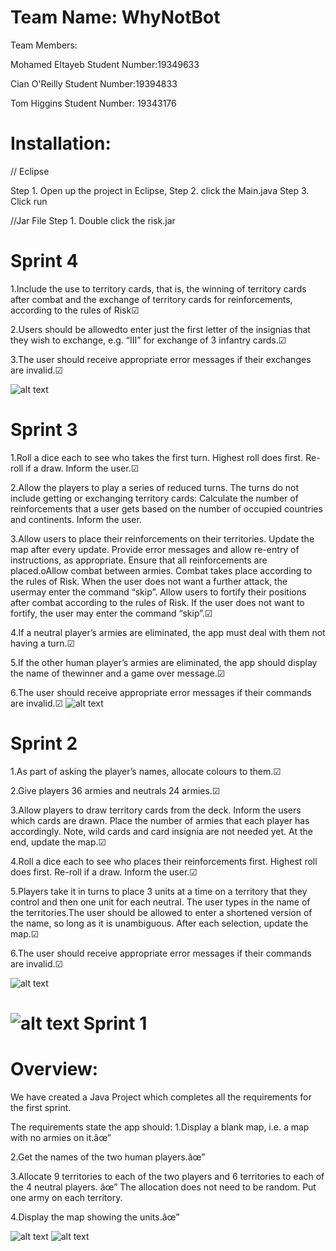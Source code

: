 Team Name: WhyNotBot
======

Team Members:

Mohamed Eltayeb Student Number:19349633

Cian O'Reilly Student Number:19394833

Tom Higgins Student Number: 19343176

Installation:
======
// Eclipse

Step 1. Open up the project in Eclipse,
Step 2. click the Main.java 
Step 3. Click run

//Jar File
Step 1. Double click the risk.jar

Sprint 4
======

1.Include the use to territory cards, that is, the winning of territory cards after combat and the exchange of territory cards for reinforcements, 
according to the rules of Risk☑

2.Users should be allowedto enter just the first letter of the insignias that they wish to exchange, e.g. “III” for exchange of 3 infantry cards.☑

3.The user should receive appropriate error messages if their exchanges are invalid.☑

![alt text](https://github.com/UCD-COMP20050/WhyNotBot/blob/main/src/ImagesForGithub/Sprint4.PNG?raw=true)

Sprint 3 
======

1.Roll a dice each to see who takes the first turn. Highest roll does first. Re-roll if a draw. Inform the user.☑

2.Allow the players to play a series of reduced turns. The turns do not include getting or exchanging territory cards:
Calculate the number of reinforcements that a user gets based on the number of occupied countries and continents. 
Inform the user.

3.Allow users to place their reinforcements on their territories. Update the map after every update.
 Provide error messages and allow re-entry of instructions, as appropriate.
 Ensure that all reinforcements are placed.oAllow combat between armies. 
 Combat takes place according to the rules of Risk. 
 When the user does not want a further attack, the usermay enter the command “skip”.
 Allow users to fortify their positions after combat according to the rules of Risk.
 If the user does not want to fortify, the user may enter the command “skip”.☑
 
 4.If a neutral player’s armies are eliminated, the app must deal with them not having a turn.☑
 
 5.If the other human player’s armies are eliminated, the app should display the name of thewinner and a game over message.☑
 
 6.The user should receive appropriate error messages if their commands are invalid.☑
 ![alt text](https://github.com/UCD-COMP20050/WhyNotBot/blob/main/src/ImagesForGithub/Sprint3.PNG?raw=true)
 
Sprint 2
======

1.As part of asking the player’s names, allocate colours to them.☑

2.Give players 36 armies and neutrals 24 armies.☑

3.Allow players to draw territory cards from the deck. Inform the users which cards are drawn. Place the number of armies that each player has accordingly.
Note, wild cards and card insignia are not needed yet. At the end, update the map.☑

4.Roll a dice each to see who places their reinforcements first. Highest roll does first. Re-roll if a draw. Inform the user.☑

5.Players take it in turns to place 3 units at a time on a territory that they control and then one unit for each neutral.
 The user types in the name of the territories.The user should be allowed to enter a shortened version of the name, so long as it is unambiguous. 
 After each selection, update the map.☑
 
6.The user should receive appropriate error messages if their commands are invalid.☑

![alt text](https://github.com/UCD-COMP20050/WhyNotBot/blob/main/src/ImagesForGithub/Sprint2CardDrawn.PNG?raw=true)

![alt text](https://github.com/UCD-COMP20050/WhyNotBot/blob/main/src/ImagesForGithub/Sprint2.PNG?raw=true)
Sprint 1
======

Overview:
======
We have created a Java Project which completes all the requirements for the first sprint.

The requirements state the app should:
1.Display a blank map, i.e. a map with no armies on it.âœ”

2.Get the names of the two human players.âœ”

3.Allocate 9 territories to each of the two players and 6 territories to each of the 4 neutral players. âœ”
The allocation does not need to be random. Put one army on each territory.

4.Display the map showing the units.âœ”

![alt text](https://github.com/UCD-COMP20050/WhyNotBot/blob/main/src/ImagesForGithub/SplashScreenSprint1.PNG?raw=true)
![alt text](https://github.com/UCD-COMP20050/WhyNotBot/blob/main/src/ImagesForGithub/Sprint1.PNG?raw=true)


